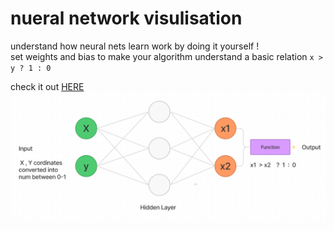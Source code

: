# nueral network visulisation

understand how neural nets learn work by doing it yourself !\
set weights and bias to make your algorithm understand a basic relation `x > y ? 1 : 0`

check it out [HERE](https://ayushmantripathy.github.io/nueral_network_visulisation/)
<img alt="png explaining the algorithm" src="./src/img/nueral_network.png" />
